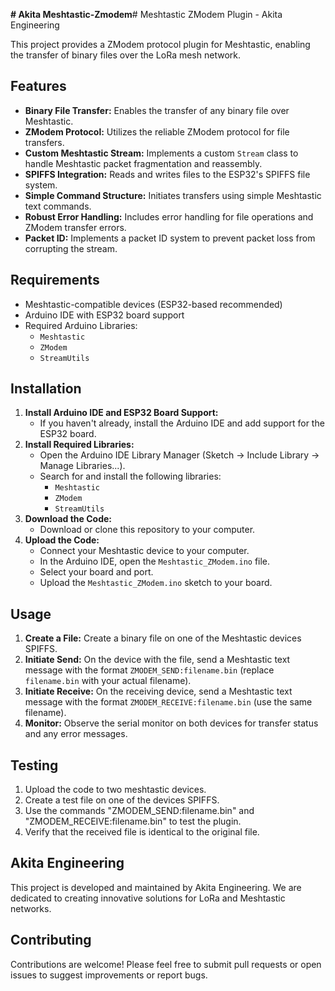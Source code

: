 **# Akita Meshtastic-Zmodem**# Meshtastic ZModem Plugin - Akita Engineering

This project provides a ZModem protocol plugin for Meshtastic, enabling the transfer of binary files over the LoRa mesh network.

## Features

* **Binary File Transfer:** Enables the transfer of any binary file over Meshtastic.
* **ZModem Protocol:** Utilizes the reliable ZModem protocol for file transfers.
* **Custom Meshtastic Stream:** Implements a custom `Stream` class to handle Meshtastic packet fragmentation and reassembly.
* **SPIFFS Integration:** Reads and writes files to the ESP32's SPIFFS file system.
* **Simple Command Structure:** Initiates transfers using simple Meshtastic text commands.
* **Robust Error Handling:** Includes error handling for file operations and ZModem transfer errors.
* **Packet ID:** Implements a packet ID system to prevent packet loss from corrupting the stream.

## Requirements

* Meshtastic-compatible devices (ESP32-based recommended)
* Arduino IDE with ESP32 board support
* Required Arduino Libraries:
    * `Meshtastic`
    * `ZModem`
    * `StreamUtils`

## Installation

1.  **Install Arduino IDE and ESP32 Board Support:**
    * If you haven't already, install the Arduino IDE and add support for the ESP32 board.
2.  **Install Required Libraries:**
    * Open the Arduino IDE Library Manager (Sketch -> Include Library -> Manage Libraries...).
    * Search for and install the following libraries:
        * `Meshtastic`
        * `ZModem`
        * `StreamUtils`
3.  **Download the Code:**
    * Download or clone this repository to your computer.
4.  **Upload the Code:**
    * Connect your Meshtastic device to your computer.
    * In the Arduino IDE, open the `Meshtastic_ZModem.ino` file.
    * Select your board and port.
    * Upload the `Meshtastic_ZModem.ino` sketch to your board.

## Usage

1.  **Create a File:** Create a binary file on one of the Meshtastic devices SPIFFS.
2.  **Initiate Send:** On the device with the file, send a Meshtastic text message with the format `ZMODEM_SEND:filename.bin` (replace `filename.bin` with your actual filename).
3.  **Initiate Receive:** On the receiving device, send a Meshtastic text message with the format `ZMODEM_RECEIVE:filename.bin` (use the same filename).
4.  **Monitor:** Observe the serial monitor on both devices for transfer status and any error messages.

## Testing

1.  Upload the code to two meshtastic devices.
2.  Create a test file on one of the devices SPIFFS.
3.  Use the commands "ZMODEM\_SEND:filename.bin" and "ZMODEM\_RECEIVE:filename.bin" to test the plugin.
4.  Verify that the received file is identical to the original file.

## Akita Engineering

This project is developed and maintained by Akita Engineering. We are dedicated to creating innovative solutions for LoRa and Meshtastic networks.

## Contributing

Contributions are welcome! Please feel free to submit pull requests or open issues to suggest improvements or report bugs.


